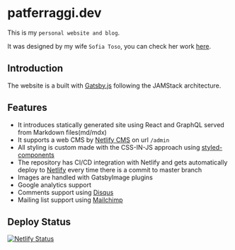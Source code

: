 # patferraggi.dev

This is my `personal website and blog`.

It was designed by my wife `Sofia Toso`, you can check her work [here](https://sofiatoso.com/).

## Introduction

The website is a built with [Gatsby.js](https://www.gatsbyjs.org/) following the JAMStack architecture.

## Features

- It introduces statically generated site using React and GraphQL served from Markdown files(md/mdx)
- It supports a web CMS by [Netlify CMS](https://www.netlifycms.org/) on url `/admin`
- All styling is custom made with the CSS-IN-JS approach using [styled-components](https://styled-components.com/)
- The repository has CI/CD integration with Netlify and gets automatically deploy to [Netlify](https://www.netlify.com/) every time there is a commit to master branch
- Images are handled with GatsbyImage plugins
- Google analytics support
- Comments support using [Disqus](https://disqus.com/)
- Mailing list support using [Mailchimp](https://mailchimp.com/)

## Deploy Status

[![Netlify Status](https://api.netlify.com/api/v1/badges/be573d40-871f-4b68-a579-28d95ceeeff7/deploy-status)](https://app.netlify.com/sites/patferraggi/deploys)
